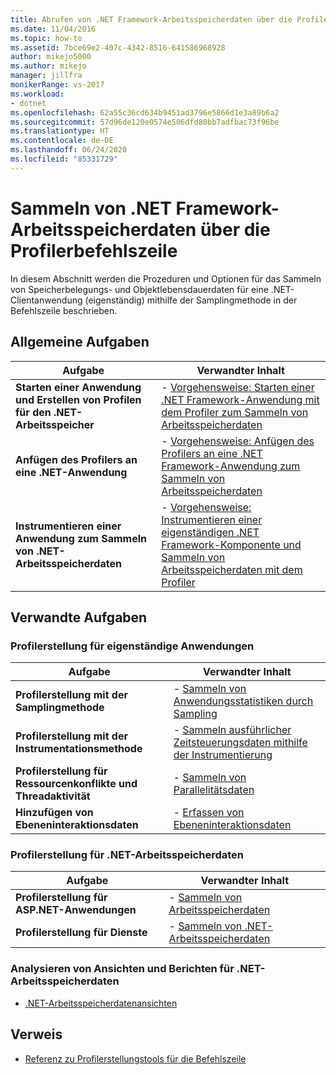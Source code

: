 ```yaml
---
title: Abrufen von .NET Framework-Arbeitsspeicherdaten über die Profilerbefehlszeile
ms.date: 11/04/2016
ms.topic: how-to
ms.assetid: 7bce69e2-407c-4342-8516-641586968928
author: mikejo5000
ms.author: mikejo
manager: jillfra
monikerRange: vs-2017
ms.workload:
- dotnet
ms.openlocfilehash: 62a55c36cd634b9451ad3796e5866d1e3a89b6a2
ms.sourcegitcommit: 57d96de120e0574e506dfd80bb7adfbac73f96be
ms.translationtype: HT
ms.contentlocale: de-DE
ms.lasthandoff: 06/24/2020
ms.locfileid: "85331729"
---
```

# <a name="collect-net-framework-memory-data-by-using-the-profiler-command-line"></a>Sammeln von .NET Framework-Arbeitsspeicherdaten über die Profilerbefehlszeile

In diesem Abschnitt werden die Prozeduren und Optionen für das Sammeln von Speicherbelegungs- und Objektlebensdauerdaten für eine .NET-Clientanwendung (eigenständig) mithilfe der Samplingmethode in der Befehlszeile beschrieben.

## <a name="common-tasks"></a>Allgemeine Aufgaben

|Aufgabe|Verwandter Inhalt|
|----------|---------------------|
|**Starten einer Anwendung und Erstellen von Profilen für den .NET-Arbeitsspeicher**|-   [Vorgehensweise: Starten einer .NET Framework-Anwendung mit dem Profiler zum Sammeln von Arbeitsspeicherdaten](../profiling/how-to-launch-a-stand-alone-dotnet-framework-app-to-collect-memory-data.md)|
|**Anfügen des Profilers an eine .NET-Anwendung**|-   [Vorgehensweise: Anfügen des Profilers an eine .NET Framework-Anwendung zum Sammeln von Arbeitsspeicherdaten](../profiling/how-to-attach-the-profiler-to-a-dotnet-framework-app-to-collect-memory-data.md)|
|**Instrumentieren einer Anwendung zum Sammeln von .NET-Arbeitsspeicherdaten**|-   [Vorgehensweise: Instrumentieren einer eigenständigen .NET Framework-Komponente und Sammeln von Arbeitsspeicherdaten mit dem Profiler](../profiling/how-to-instrument-a-dotnet-framework-component-and-collect-memory-data.md)|

## <a name="related-tasks"></a>Verwandte Aufgaben

### <a name="profile-stand-alone-applications"></a>Profilerstellung für eigenständige Anwendungen

|Aufgabe|Verwandter Inhalt|
|----------|---------------------|
|**Profilerstellung mit der Samplingmethode**|-   [Sammeln von Anwendungsstatistiken durch Sampling](../profiling/collecting-application-statistics-for-stand-alone-applications.md)|
|**Profilerstellung mit der Instrumentationsmethode**|-   [Sammeln ausführlicher Zeitsteuerungsdaten mithilfe der Instrumentierung](../profiling/collecting-detailed-timing-data-for-a-stand-alone-application.md)|
|**Profilerstellung für Ressourcenkonflikte und Threadaktivität**|-   [Sammeln von Parallelitätsdaten](../profiling/collecting-concurrency-data-for-stand-alone-applications.md)|
|**Hinzufügen von Ebeneninteraktionsdaten**|-   [Erfassen von Ebeneninteraktionsdaten](../profiling/adding-tier-interaction-data-from-the-command-line.md)|

### <a name="profile-net-memory-data"></a>Profilerstellung für .NET-Arbeitsspeicherdaten

|Aufgabe|Verwandter Inhalt|
|----------|---------------------|
|**Profilerstellung für ASP.NET-Anwendungen**|-   [Sammeln von Arbeitsspeicherdaten](../profiling/collecting-memory-data-from-an-aspnet-web-application.md)|
|**Profilerstellung für Dienste**|-   [Sammeln von .NET-Arbeitsspeicherdaten](../profiling/collecting-memory-data-from-dotnet-framework-services-by-using-the-profiler-command-line.md)|

### <a name="analyze-net-memory-data-views-and-reports"></a>Analysieren von Ansichten und Berichten für .NET-Arbeitsspeicherdaten
- [.NET-Arbeitsspeicherdatenansichten](../profiling/dotnet-memory-data-views.md)

## <a name="reference"></a>Verweis
- [Referenz zu Profilerstellungstools für die Befehlszeile](../profiling/command-line-profiling-tools-reference.md)

